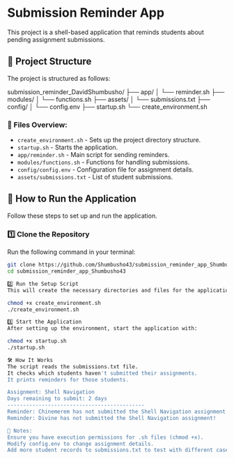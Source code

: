 # Submission Reminder App

This project is a shell-based application that reminds students about pending assignment submissions.

## 📂 Project Structure
The project is structured as follows:

submission_reminder_DavidShumbusho/ ├── app/ │ └── reminder.sh ├── modules/ │ └── functions.sh ├── assets/ │ └── submissions.txt ├── config/ │ └── config.env ├── startup.sh └── create_environment.sh

### 📌 Files Overview:
- `create_environment.sh` - Sets up the project directory structure.
- `startup.sh` - Starts the application.
- `app/reminder.sh` - Main script for sending reminders.
- `modules/functions.sh` - Functions for handling submissions.
- `config/config.env` - Configuration file for assignment details.
- `assets/submissions.txt` - List of student submissions.

## 🚀 How to Run the Application
Follow these steps to set up and run the application.

### 1️⃣ Clone the Repository  
Run the following command in your terminal:  
```bash
git clone https://github.com/Shumbusho43/submission_reminder_app_Shumbusho43.git
cd submission_reminder_app_Shumbusho43

2️⃣ Run the Setup Script
This will create the necessary directories and files for the application.

chmod +x create_environment.sh
./create_environment.sh

3️⃣ Start the Application
After setting up the environment, start the application with:

chmod +x startup.sh
./startup.sh

🛠️ How It Works
The script reads the submissions.txt file.
It checks which students haven't submitted their assignments.
It prints reminders for those students.

Assignment: Shell Navigation
Days remaining to submit: 2 days
--------------------------------------------
Reminder: Chinemerem has not submitted the Shell Navigation assignment!
Reminder: Divine has not submitted the Shell Navigation assignment!

📌 Notes:
Ensure you have execution permissions for .sh files (chmod +x).
Modify config.env to change assignment details.
Add more student records to submissions.txt to test with different cases.


